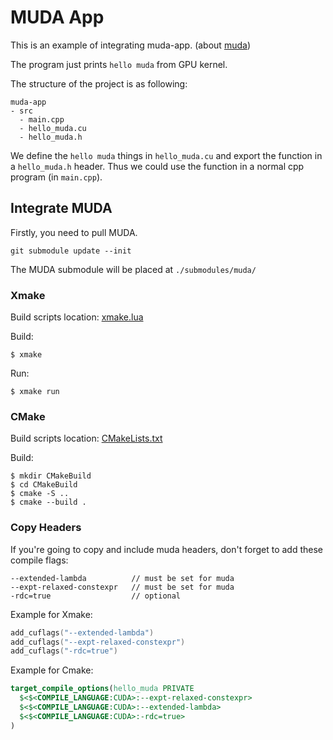 # MUDA App

This is an example of integrating muda-app. (about [muda](https://github.com/MuGdxy/muda))

The program just prints `hello muda` from GPU kernel. 

The structure of the project is as following:

```shell
muda-app
- src
  - main.cpp
  - hello_muda.cu
  - hello_muda.h
```

We define the `hello muda` things in `hello_muda.cu` and export the function in a `hello_muda.h`  header. Thus we could use the function in a normal cpp program (in `main.cpp`).

## Integrate MUDA

Firstly, you need to pull MUDA.

```shell
git submodule update --init
```

The MUDA submodule will be placed at `./submodules/muda/`

### Xmake

Build scripts location: [xmake.lua](./xmake.lua)

Build:

```shell
$ xmake
```

Run:

```shell
$ xmake run
```

### CMake

Build scripts location: [CMakeLists.txt](./CMakeLists.txt)

Build:

```shell
$ mkdir CMakeBuild
$ cd CMakeBuild
$ cmake -S ..
$ cmake --build .
```

### Copy Headers

If you're going to copy and include muda headers, don't forget to add these compile flags:

```
--extended-lambda          // must be set for muda
--expt-relaxed-constexpr   // must be set for muda
-rdc=true                  // optional
```

Example for Xmake:

```lua
add_cuflags("--extended-lambda")        
add_cuflags("--expt-relaxed-constexpr") 
add_cuflags("-rdc=true")
```

Example for Cmake:

```cmake
target_compile_options(hello_muda PRIVATE
  $<$<COMPILE_LANGUAGE:CUDA>:--expt-relaxed-constexpr>
  $<$<COMPILE_LANGUAGE:CUDA>:--extended-lambda>
  $<$<COMPILE_LANGUAGE:CUDA>:-rdc=true>
)
```




